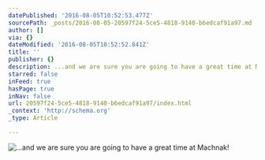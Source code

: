 ```yaml
---
datePublished: '2016-08-05T10:52:53.477Z'
sourcePath: _posts/2016-08-05-20597f24-5ce5-4818-9140-b6edcaf91a97.md
author: []
via: {}
dateModified: '2016-08-05T10:52:52.841Z'
title: ''
publisher: {}
description: ...and we are sure you are going to have a great time at Machnak!
starred: false
inFeed: true
hasPage: true
inNav: false
url: 20597f24-5ce5-4818-9140-b6edcaf91a97/index.html
_context: 'http://schema.org'
_type: Article

---
```

![...and we are sure you are going to have a great time at Machnak!](https://imgflo.herokuapp.com/graph/vahj1ThiexotieMo/4d53dfaefcd1ddce62b6d2c4695dc980/croprotate.jpg?cropheight=600&cropwidth=800&degrees=-90&input=https%3A%2F%2Fthe-grid-user-content.s3-us-west-2.amazonaws.com%2Fab2d4cda-b6d9-41b4-af82-044dafc19360.jpg&x=0&y=0)